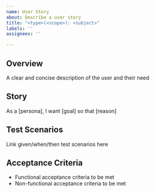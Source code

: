 ```yaml
---
name: User Story
about: Describe a user story
title: "<type>(<scope>): <subject>"
labels: ''
assignees: ''

---
```


## Overview

A clear and concise description of the user and their need

## Story

As a [persona], I want [goal] so that [reason]

## Test Scenarios
Link given/when/then test scenarios here

## Acceptance Criteria

- Functional acceptance criteria to be met
- Non-functional acceptance criteria to be met
